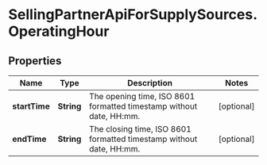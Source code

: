# SellingPartnerApiForSupplySources.OperatingHour

## Properties

Name | Type | Description | Notes
------------ | ------------- | ------------- | -------------
**startTime** | **String** | The opening time, ISO 8601 formatted timestamp without date, HH:mm. | [optional] 
**endTime** | **String** | The closing time, ISO 8601 formatted timestamp without date, HH:mm. | [optional] 


